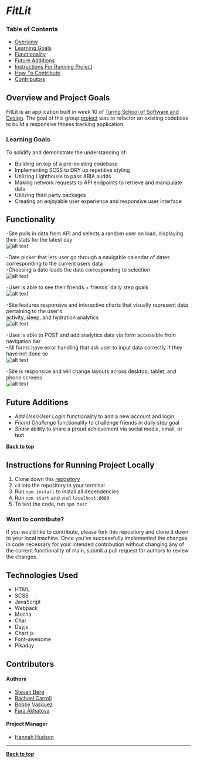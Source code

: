 # *FitLit*

### Table of Contents
- [Overview](#overview-and-project-goals)
- [Learning Goals](#learning-goals)
- [Functionality](#functionality)
- [Future Additions](#future-additions)
- [Instructions For Running Project](#instructions-for-running-project-locally)
- [How To Contribute](#want-to-contribute)
- [Contributors](#contributors)

## Overview and Project Goals
FitLit is an application built in week 10 of [Turing School of Software and Design](https://turing.io/).  The goal of this group [project](https://frontend.turing.edu/projects/module-2/refactor-tractor.html) was to refactor an existing codebase to build a responsive fitness tracking application.

### Learning Goals

To solidify and demonstrate the understanding of:

- Building on top of a pre-existing codebase
- Implementing SCSS to DRY up repetitive styling
- Utilizing Lighthouse to pass ARIA audits
- Making network requests to API endpoints to retrieve and manipulate data
- Utilizing third party packages
- Creating an enjoyable user experience and responsive user interface

## Functionality

-Site pulls in data from API and selects a random user on load, displaying their stats for the latest day<br>
![alt text](https://media.giphy.com/media/MrNwZqVPeOlpcu4F0I/giphy.gif "Demo of random user on load")

-Date picker that lets user go through a navigable calendar of dates corresponding to the current users data<br>
-Choosing a date loads the data corresponding to selection<br>
![alt text](https://media.giphy.com/media/dTbWqLdK5LH3mvsxiv/giphy.gif "Demo of site date picker")

-User is able to see their friends + friends' daily step goals<br>
![alt text](https://media.giphy.com/media/fr6WYH3SC24K8suBIw/giphy.gif "Demo of friends list")

-Site features responsive and interactive charts that visually represent data pertaining to the user's<br>
activity, sleep, and hydration analytics<br>
![alt text](https://media.giphy.com/media/3NnAxDGExfDxBPPx6k/giphy.gif "Demo of interactive charts")

-User is able to POST and add analytics data via form accessible from navigation bar<br>
-All forms have error handling that ask user to input data correctly if they have not done so<br>
![alt text](https://media.giphy.com/media/pJZ3ik3nCeiADf19Fm/giphy.gif "Demo of POST form")

-Site is responsive and will change layouts across desktop, tablet, and phone screens<br>
![alt text](https://media.giphy.com/media/2yn1mr4EHfQhM755a4/giphy.gif "Demo of responsiveness across media")



## Future Additions

- *Add User/User Login* functionality to add a new account and login
- *Friend Challenge* functionality to challenge friends in daily step goal
- *Share* ability to share a proud achievement via social media, email, or text

**[Back to top](#table-of-contents)**

## Instructions for Running Project Locally

1. Clone down this [repository](https://github.com/hoomberto/refactor-tractor-fitlit)
2. `cd` into the repository in your terminal
3. Run `npm install` to install all dependencies
4. Run `npm start` and visit `localhost:8080`
5. To test the code, run `npm test`

### Want to contribute?
If you would like to contribute, please fork this repository and clone it down to your local machine. Once you've successfully implemented the changes in code necessary for your intended contribution without changing any of the current functionality of main, submit a pull request for authors to review the changes.

## Technologies Used

- HTML
- SCSS
- JavaScript
- Webpack
- Mocha
- Chai
- Dayjs
- Chart.js
- Font-awesome
- Pikaday

## Contributors
#### Authors
- [Steven Berg](https://github.com/saberg1)
- [Rachael Carroll](https://github.com/rachaelcarroll)
- [Bobby Vasquez](https://github.com/hoomberto)
- [Fara Akhatova](https://github.com/Fakhatova)

#### Project Manager
- [Hannah Hudson](https://github.com/hannahhch)

**************************************************************************

**[Back to top](#table-of-contents)**
